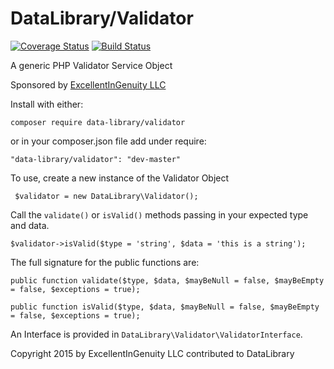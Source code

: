 # DataLibrary/Validator

[![Coverage Status](https://coveralls.io/repos/DataLibrary/validator/badge.svg?branch=master)](https://coveralls.io/r/DataLibrary/validator?branch=master)
[![Build Status](https://travis-ci.org/DataLibrary/validator.svg?branch=master)](https://travis-ci.org/DataLibrary/validator)

A generic PHP Validator Service Object

Sponsored by [ExcellentInGenuity LLC](www.excellentingenuity.com) 

Install with either:

`
composer require data-library/validator
`

or in your composer.json file add under require:

`
    "data-library/validator": "dev-master"
`

To use, create a new instance of the Validator Object

` 
    $validator = new DataLibrary\Validator();
`

Call the `validate()` or `isValid()` methods passing in your expected type and data.

`
    $validator->isValid($type = 'string', $data = 'this is a string');
`

The full signature for the public functions are:

`
    public function validate($type, $data, $mayBeNull = false, $mayBeEmpty = false, $exceptions = true);
`

`
    public function isValid($type, $data, $mayBeNull = false, $mayBeEmpty = false, $exceptions = true);
`

An Interface is provided in `DataLibrary\Validator\ValidatorInterface`.


Copyright 2015 by ExcellentInGenuity LLC contributed to DataLibrary